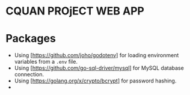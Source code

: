# CQUAN PROjECT WEB APP


# Packages

- Using [https://github.com/joho/godotenv] for loading environment variables from a `.env` file.
- Using [https://github.com/go-sql-driver/mysql] for MySQL database connection.
- Using [https://golang.org/x/crypto/bcrypt] for password hashing.
-
